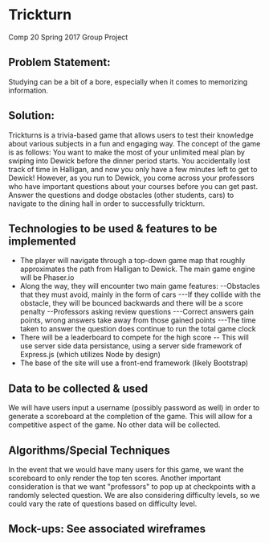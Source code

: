 # Trickturn
Comp 20 Spring 2017 Group Project

## Problem Statement:
Studying can be a bit of a bore, especially when it comes to memorizing information.

## Solution:
Trickturns is a trivia-based game that allows users to test their knowledge about various subjects in a fun and engaging way.
The concept of the game is as follows:
You want to make the most of your unlimited meal plan by swiping into Dewick before the dinner period starts. You accidentally lost track of time in Halligan, and now you only have a few minutes left to get to Dewick! However, as you run to Dewick, you come across your professors who have important questions about your courses before you can get past. Answer the questions and dodge obstacles (other students, cars) to navigate to the dining hall in order to successfully trickturn.

## Technologies to be used & features to be implemented
- The player will navigate through a top-down game map that roughly approximates the path from Halligan to Dewick. The main game engine will be Phaser.io
- Along the way, they will encounter two main game features:
--Obstacles that they must avoid, mainly in the form of cars
---If they collide with the obstacle, they will be bounced backwards and there will be a score penalty
--Professors asking review questions
---Correct answers gain points, wrong answers take away from those gained points
---The time taken to answer the question does continue to run the total game clock
- There will be a leaderboard to compete for the high score
-- This will use server side data persistance, using a server side framework of Express.js (which utilizes Node by design)
- The base of the site will use a front-end framework (likely Bootstrap)

## Data to be collected & used
We will have users input a username (possibly password as well) in order to generate a scoreboard at the completion of the game. This will allow for a competitive aspect of the game. No other data will be collected.

## Algorithms/Special Techniques
In the event that we would have many users for this game, we want the scoreboard to only render the top ten scores. Another important consideration is that we want "professors" to pop up at checkpoints with a randomly selected question.  We are also considering difficulty levels, so we could vary the rate of questions based on difficulty level.

## Mock-ups: See associated wireframes